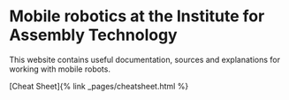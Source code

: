 # Mobile robotics at the Institute for Assembly Technology
This website contains useful documentation, sources and explanations for working with mobile robots.

[Cheat Sheet]{% link _pages/cheatsheet.html %}
